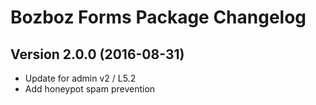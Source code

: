 # Bozboz Forms Package Changelog

## Version 2.0.0 (2016-08-31)

- Update for admin v2 / L5.2
- Add honeypot spam prevention
